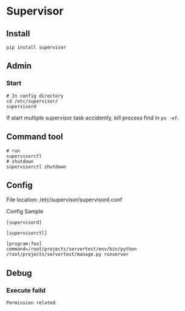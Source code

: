 # Supervisor

## Install
```shell
pip install supervisor
```

## Admin

### Start 
```shell
# In config directory
cd /etc/supervisor/
supervisord
```

If start multiple supervisor task accidently, kill process find in `ps -ef`.
	
	
## Command tool
```shell
# run
supervisorctl
# shutdown
supervisorctl shutdown
```
	
## Config

File location: /etc/supervisor/supervisord.conf

Config Sample
```shell
[supervisord]

[supervisorctl]

[program:foo]
command=/root/projects/servertest/env/bin/python /root/projects/servertest/manage.py runserver
```

## Debug
### Execute faild

    Permission related
    